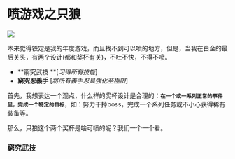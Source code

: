 # 喷游戏之只狼

![](https://www.colorgamer.com/usr/uploads/2019/04/39576482.jpg)

本来觉得铁定是我的年度游戏，而且找不到可以喷的地方，但是，当我在白金的最后关头，有两个设计(都和奖杯有关)，不吐不快，不得不喷。



- **窮究武技 **[*习得所有技能*]
- **窮究忍義手** [*將所有義手忍具強化至極限*]



首先，我想表达一个观点，什么样的奖杯设计是合理的：**`在一个或一系列正常的事件里，完成一个特定的目标`**，如：努力干掉boss，完成一个系列任务或不小心获得稀有装备等。

那么，只狼这个两个奖杯是啥可喷的呢？我们一个一个看。

### 窮究武技

